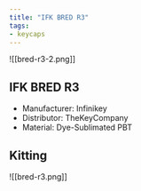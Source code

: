 ```yaml
---
title: "IFK BRED R3"
tags:
- keycaps 
---
```


![[bred-r3-2.png]]

## IFK BRED R3

- Manufacturer: Infinikey
- Distributor: TheKeyCompany
- Material: Dye-Sublimated PBT

## Kitting

![[bred-r3.png]]

